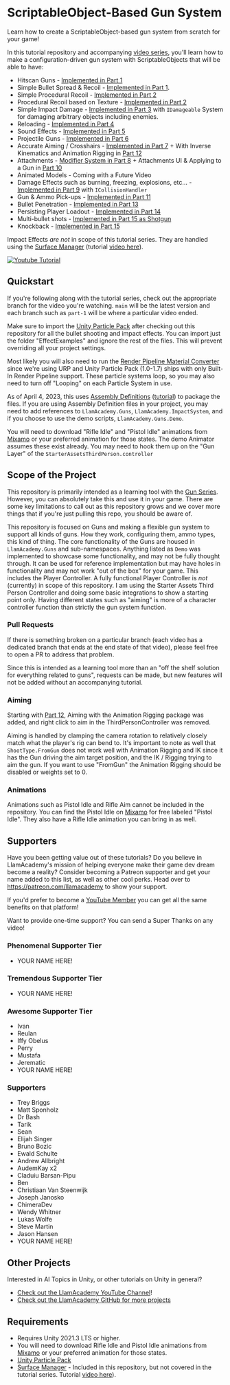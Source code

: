 ﻿# ScriptableObject-Based Gun System
Learn how to create a ScriptableObject-based gun system from scratch for your game! 

In this tutorial repository and accompanying [video series](https://www.youtube.com/watch?v=E-vIMamyORg&list=PLllNmP7eq6TQJjgKJ6FKcNFfRREe_L6to), you'll learn how to make a configuration-driven gun system with ScriptableObjects that will be able to have:
* Hitscan Guns - [Implemented in Part 1](https://www.youtube.com/watch?v=E-vIMamyORg&list=PLllNmP7eq6TQJjgKJ6FKcNFfRREe_L6to&index=1)
* Simple Bullet Spread & Recoil - [Implemented in Part 1](https://www.youtube.com/watch?v=E-vIMamyORg&list=PLllNmP7eq6TQJjgKJ6FKcNFfRREe_L6to&index=1).
* Simple Procedural Recoil - [Implemented in Part 2](https://www.youtube.com/watch?v=pwq7F5DeQnI&list=PLllNmP7eq6TQJjgKJ6FKcNFfRREe_L6to&index=2)
* Procedural Recoil based on Texture - [Implemented in Part 2](https://www.youtube.com/watch?v=pwq7F5DeQnI&list=PLllNmP7eq6TQJjgKJ6FKcNFfRREe_L6to&index=2)
* Simple Impact Damage - [Implemented in Part 3](https://www.youtube.com/watch?v=6yvUmSxlGQo&list=PLllNmP7eq6TQJjgKJ6FKcNFfRREe_L6to&index=3) with `IDamageable` System for damaging arbitrary objects including enemies.
* Reloading - [Implemented in Part 4](https://www.youtube.com/watch?v=Tn8RYWnEd94&list=PLllNmP7eq6TQJjgKJ6FKcNFfRREe_L6to&index=4)
* Sound Effects - [Implemented in Part 5](https://www.youtube.com/watch?v=hV3BAw2c9Io&list=PLllNmP7eq6TQJjgKJ6FKcNFfRREe_L6to&index=5)
* Projectile Guns - [Implemented in Part 6](https://www.youtube.com/watch?v=LIB7uGDZou0&list=PLllNmP7eq6TQJjgKJ6FKcNFfRREe_L6to&index=6)
* Accurate Aiming / Crosshairs - [Implemented in Part 7](https://www.youtube.com/watch?v=x8ECpNWMmag&list=PLllNmP7eq6TQJjgKJ6FKcNFfRREe_L6to&index=7&pp=sAQB) + With Inverse Kinematics and Animation Rigging in [Part 12](https://www.youtube.com/watch?v=chgLRjSaoXc&list=PLllNmP7eq6TQJjgKJ6FKcNFfRREe_L6to&index=12)
* Attachments - [Modifier System in Part 8](https://www.youtube.com/watch?v=RbIk6VnwHnI&list=PLllNmP7eq6TQJjgKJ6FKcNFfRREe_L6to&index=8) + Attachments UI & Applying to a Gun in [Part 10](https://www.youtube.com/watch?v=8wBEb2l0vZQ&list=PLllNmP7eq6TQJjgKJ6FKcNFfRREe_L6to&index=10)
* Animated Models - Coming with a Future Video
* Damage Effects such as burning, freezing, explosions, etc... - [Implemented in Part 9](https://www.youtube.com/watch?v=Y-Qr6GPN2v0&list=PLllNmP7eq6TQJjgKJ6FKcNFfRREe_L6to&index=9) with `ICollisionHandler`
* Gun & Ammo Pick-ups - [Implemented in Part 11](https://www.youtube.com/watch?v=Fpt9xA3Ftmo&list=PLllNmP7eq6TQJjgKJ6FKcNFfRREe_L6to&index=11)
* Bullet Penetration - [Implemented in Part 13](https://www.youtube.com/watch?v=3awUff2-7Y8&list=PLllNmP7eq6TQJjgKJ6FKcNFfRREe_L6to&index=13&pp=gAQBiAQBsAQB)
* Persisting Player Loadout - [Implemented in Part 14](https://www.youtube.com/watch?v=fwBBwoClR9A&list=PLllNmP7eq6TQJjgKJ6FKcNFfRREe_L6to&index=14)
* Multi-bullet shots - [Implemented in Part 15 as Shotgun](https://www.youtube.com/watch?v=7NvK-Br7QkE&list=PLllNmP7eq6TQJjgKJ6FKcNFfRREe_L6to&index=15) 
* Knockback - [Implemented in Part 15](https://www.youtube.com/watch?v=7NvK-Br7QkE&list=PLllNmP7eq6TQJjgKJ6FKcNFfRREe_L6to&index=15)

Impact Effects _are not_ in scope of this tutorial series. They are handled using the [Surface Manager](https://github.com/llamacademy/surface-manager) (tutorial [video here](https://youtu.be/kT2ZxjMuT_4)).

[![Youtube Tutorial](./Video%20Screenshot.jpg)](https://www.youtube.com/watch?v=E-vIMamyORg&list=PLllNmP7eq6TQJjgKJ6FKcNFfRREe_L6to)

## Quickstart
If you're following along with the tutorial series, check out the appropriate branch for the video you're watching. `main` will be the latest version and each branch such as `part-1` will be where a particular video ended.

Make sure to import the [Unity Particle Pack](https://assetstore.unity.com/packages/essentials/tutorial-projects/unity-particle-pack-127325) after checking out this repository for all the bullet shooting and impact effects.
You can import just the folder "EffectExamples" and ignore the rest of the files. This will prevent overriding all your project settings.

Most likely you will also need to run the [Render Pipeline Material Converter](https://docs.unity3d.com/Packages/com.unity.render-pipelines.universal@12.0/manual/features/rp-converter.html) since we're using URP and Unity Particle Pack (1.0-1.7) ships with only Built-In Render Pipeline support.
These particle systems loop, so you may also need to turn off "Looping" on each Particle System in use.

As of April 4, 2023, this uses [Assembly Definitions](https://docs.unity3d.com/Manual/ScriptCompilationAssemblyDefinitionFiles.html) ([tutorial](https://youtu.be/qprZHOPu2OI)) to package the files. If you are using Assembly Definition files in your project, you may need to add references to `LlamAcademy.Guns`, `LlamAcademy.ImpactSystem`, and if you choose to use the demo scripts, `LlamAcademy.Guns.Demo`.

You will need to download "Rifle Idle" and "Pistol Idle" animations from [Mixamo](https://mixamo.com/#/) or your preferred animation for those states. The demo Animator assumes these exist already. You may need to hook them up on the "Gun Layer" of the `StarterAssetsThirdPerson.controller`

## Scope of the Project
This repository is primarily intended as a learning tool with the [Gun Series](https://www.youtube.com/watch?v=E-vIMamyORg&list=PLllNmP7eq6TQJjgKJ6FKcNFfRREe_L6to). However, you can absolutely take this and use it in your game. There are some key limitations to call out as this repository grows and we cover more things that if you're just pulling this repo, you should be aware of.

This repository is focused on Guns and making a flexible gun system to support all kinds of guns. How they work, configuring them, ammo types, this kind of thing. The core functionality of the Guns are housed in `LlamAcademy.Guns` and sub-namespaces. Anything listed as `Demo` was implemented to showcase some functionality, and may not be fully thought through. It can be used for reference implementation but may have holes in functionality and may not work "out of the box" for your game. This includes the Player Controller. A fully functional Player Controller is _not_ (currently) in scope of this repository. I am using the Starter Assets Third Person Controller and doing some basic integrations to show a starting point only. Having different states such as "aiming" is more of a character controller function than strictly the gun system function.

### Pull Requests
If there is something broken on a particular branch (each video has a dedicated branch that ends at the end state of that video), please feel free to open a PR to address that problem.

Since this is intended as a learning tool more than an "off the shelf solution for everything related to guns", requests can be made, but new features will not be added without an accompanying tutorial.

### Aiming
Starting with [Part 12](https://www.youtube.com/watch?v=chgLRjSaoXc&list=PLllNmP7eq6TQJjgKJ6FKcNFfRREe_L6to&index=12), Aiming with the Animation Rigging package was added, and right click to aim in the ThirdPersonController was removed. 

Aiming is handled by clamping the camera rotation to relatively closely match what the player's rig can bend to. It's important to note as well that `ShootType.FromGun` does not work well with Animation Rigging and IK since it has the Gun driving the aim target position, and the IK / Rigging trying to aim the gun. If you want to use "FromGun" the Animation Rigging should be disabled or weights set to 0.

### Animations
Animations such as Pistol Idle and Rifle Aim cannot be included in the repository. You can find the Pistol Idle on [Mixamo](https://mixamo.com/#/) for free labeled "Pistol Idle". They also have a Rifle Idle animation you can bring in as well.

## Supporters
Have you been getting value out of these tutorials? Do you believe in LlamAcademy's mission of helping everyone make their game dev dream become a reality? Consider becoming a Patreon supporter and get your name added to this list, as well as other cool perks.
Head over to https://patreon.com/llamacademy to show your support.

If you'd prefer to become a [YouTube Member](https://www.youtube.com/channel/UCnWm6pMD38R1E2vCAByGb6w/join) you can get all the same benefits on that platform!

Want to provide one-time support? You can send a Super Thanks on any video!

### Phenomenal Supporter Tier
* YOUR NAME HERE!

### Tremendous Supporter Tier
* YOUR NAME HERE!

### Awesome Supporter Tier
* Ivan
* Reulan
* Iffy Obelus
* Perry
* Mustafa
* Jerematic
* YOUR NAME HERE!

### Supporters
* Trey Briggs
* Matt Sponholz
* Dr Bash
* Tarik
* Sean
* Elijah Singer
* Bruno Bozic
* Ewald Schulte
* Andrew Allbright
* AudemKay x2
* Claduiu Barsan-Pipu
* Ben
* Christiaan Van Steenwijk
* Joseph Janosko
* ChimeraDev
* Wendy Whitner
* Lukas Wolfe
* Steve Martin
* Jason Hansen
* YOUR NAME HERE!

## Other Projects
Interested in AI Topics in Unity, or other tutorials on Unity in general? 

* [Check out the LlamAcademy YouTube Channel](https://youtube.com/c/LlamAcademy)!
* [Check out the LlamAcademy GitHub for more projects](https://github.com/llamacademy)

## Requirements
* Requires Unity 2021.3 LTS or higher.
* You will need to download Rifle Idle and Pistol Idle animations from [Mixamo](https://mixamo.com/#/) or your preferred animation for those states.
* [Unity Particle Pack](https://assetstore.unity.com/packages/essentials/tutorial-projects/unity-particle-pack-127325)
* [Surface Manager](https://github.com/llamacademy/surface-manager) - Included in this repository, but not covered in the tutorial series. Tutorial [video here](https://youtu.be/kT2ZxjMuT_4)).

